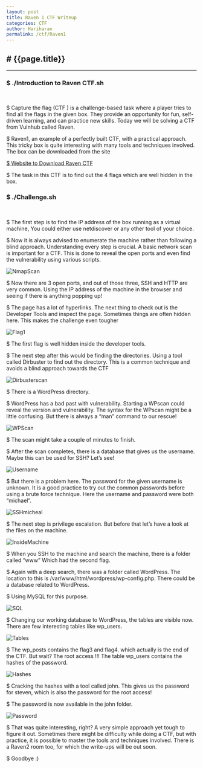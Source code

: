```yaml
---
layout: post
title: Raven 1 CTF Writeup
categories: CTF
author: Hariharan
permalink: /ctf/Raven1
---
```


<h2># {{page.title}}</h2>
<hr>

<h3>$ ./Introduction to Raven CTF.sh</h3>
&nbsp;

$ Capture the flag (CTF ) is a challenge-based task where a player tries to find all the flags in the given box. They provide an opportunity for fun, self-driven learning, and can practice new skills. Today we will be solving a CTF from Vulnhub called Raven.

$ Raven1, an example of a perfectly built CTF, with a practical approach. This tricky box is quite interesting with many tools and techniques involved. The box can be downloaded from the site

[$ Website to Download Raven CTF](https://www.vulnhub.com/entry/raven-1,256/)

$ The task in this CTF is to find out the 4 flags which are well hidden in the box.

<h3>$ ./Challenge.sh</h3>
&nbsp;

$ The first step is to find the IP address of the box running as a virtual machine, You could either use netdiscover or any other tool of your choice.

$ Now it is always advised to enumerate the machine rather than following a blind approach. Understanding every step is crucial. A basic network scan is important for a CTF. This is done to reveal the open ports and even find the vulnerability using various scripts.

![NmapScan](/Pictures/Raven-Nmapscan.png)
&nbsp;

$ Now there are 3 open ports, and out of those three, SSH and HTTP are very common. Using the IP address of the machine in the browser and seeing if there is anything popping up!

$ The page has a lot of hyperlinks. The next thing to check out is the Developer Tools and inspect the page. Sometimes things are often hidden here. This makes the challenge even tougher

![Flag1](/Pictures/Raven-Firstflag.png)
&nbsp;

$ The first flag is well hidden inside the developer tools.

$ The next step after this would be finding the directories. Using a tool called Dirbuster to find out the directory. This is a common technique and avoids a blind approach towards the CTF

![Dirbusterscan](/Pictures/Raven-Dirbuster.png)
&nbsp;

$ There is a WordPress directory.

$ WordPress has a bad past with vulnerability. Starting a WPscan could reveal the version and vulnerability. The syntax for the WPscan might be a little confusing. But there is always a “man” command to our rescue!

![WPScan](/Pictures/Raven-Wpscan.png)
&nbsp;

$ The scan might take a couple of minutes to finish.

$ After the scan completes, there is a database that gives us the username. Maybe this can be used for SSH? Let’s see!

![Username](/Pictures/Raven-username.png)
&nbsp;

$ But there is a problem here. The password for the given username is unknown. It is a good practice to try out the common passwords before using a brute force technique. Here the username and password were both “michael”.

![SSHmicheal](/Pictures/Raven-SSHMicheal.png)
&nbsp;

$ The next step is privilege escalation. But before that let’s have a look at the files on the machine.

![InsideMachine](/Pictures/Raven-Insidemachine.png)
&nbsp;

$ When you SSH to the machine and search the machine, there is a folder called “www” Which had the second flag.

$ Again with a deep search, there was a folder called WordPress. The location to this is /var/www/html/wordpress/wp-config.php. There could be a database related to WordPress.

$ Using MySQL for this purpose.

![SQL](/Pictures/Raven-SQL.png)
&nbsp;

$ Changing our working database to WordPress, the tables are visible now. There are few interesting tables like wp_users.

![Tables](/Pictures/Raven-tables.png)
&nbsp;

$ The wp_posts contains the flag3 and flag4. which actually is the end of the CTF. But wait? The root access !!! The table wp_users contains the hashes of the password.

![Hashes](/Pictures/Raven-hashes.png)
&nbsp;

$ Cracking the hashes with a tool called john. This gives us the password for steven, which is also the password for the root access!

$ The password is now available in the john folder.

![Password](/Pictures/Raven-Password.png)
&nbsp;


$ That was quite interesting, right? A very simple approach yet tough to figure it out. Sometimes there might be difficulty while doing a CTF, but with practice, it is possible to master the tools and techniques involved. There is a Raven2 room too, for which the write-ups will be out soon.

$ Goodbye :)
